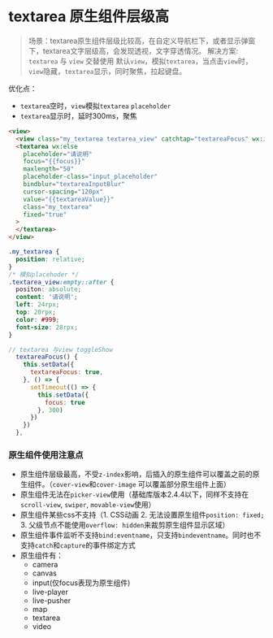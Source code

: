 # textarea 原生组件层级高
> 场景：textarea原生组件层级比较高，在自定义导航栏下，或者显示弹窗下，textarea文字层级高，会发现透视，文字穿透情况。
解决方案: `textarea` 与 `view` 交替使用
默认`view`，模拟`textarea`，当点击`view`时，`view`隐藏，`textarea`显示，同时聚焦，拉起键盘。

优化点：
* `textarea`空时，`view`模拟`textarea` `placeholder`
* `textarea`显示时，延时300ms，聚焦
```html
<view>
  <view class="my_textarea textarea_view" catchtap="textareaFocus" wx:if="{{!textareaFocus}}">{{textareaValue}}</view>
  <textarea wx:else
    placeholder="请说明"
    focus="{{focus}}"
    maxlength="50"
    placeholder-class="input_placeholder"
    bindblur="textareaInputBlur"
    cursor-spacing="120px"
    value="{{textareaValue}}"
    class="my_textarea"
    fixed="true"
  >
  </textarea>
</view>
```
```css
.my_textarea {
  position: relative;
}
/* 模拟placehoder */
.textarea_view:empty::after {
  positon: absolute;
  content: '请说明';
  left: 24rpx;
  top: 20rpx;
  color: #999;
  font-size: 28rpx;
}
```
```js
// textarea 与view toggleShow
  textareaFocus() {
    this.setData({
      textareaFocus: true,
    }, () => {
      setTimeout(() => {
        this.setData({
          focus: true
        }, 300)
      })
    })
  },
```
### 原生组件使用注意点
* 原生组件层级最高，不受`z-index`影响，后插入的原生组件可以覆盖之前的原生组件。（`cover-view`和`cover-image` 可以覆盖部分原生组件上面）
* 原生组件无法在`picker-view`使用（基础库版本2.4.4以下，同样不支持在`scroll-view`, `swiper`, `movable-view`使用）
* 原生组件某些css不支持（1. CSS动画 2. 无法设置原生组件`position: fixed;` 3. 父级节点不能使用`overflow: hidden`来裁剪原生组件显示区域）
* 原生组件事件监听不支持`bind:eventname`，只支持`bindeventname`。同时也不支持`catch`和`capture`的事件绑定方式
* 原生组件有： 
  * camera
  * canvas
  * input(仅focus表现为原生组件)
  * live-player
  * live-pusher
  * map
  * textarea
  * video